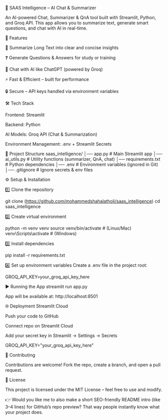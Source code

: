 🧠 SAAS Intelligence – AI Chat & Summarizer

An AI-powered Chat, Summarizer & QnA tool built with Streamlit, Python, and Groq API.
This app allows you to summarize text, generate smart questions, and chat with AI in real-time.

🚀 Features

📘 Summarize Long Text into clear and concise insights

❓ Generate Questions & Answers for study or training

💬 Chat with AI like ChatGPT (powered by Groq)

⚡ Fast & Efficient – built for performance

🔒 Secure – API keys handled via environment variables

🛠️ Tech Stack

Frontend: Streamlit

Backend: Python

AI Models: Groq API (Chat & Summarization)

Environment Management: .env + Streamlit Secrets

📂 Project Structure
saas_intelligence/
│── app.py               # Main Streamlit app
│── ai_utils.py          # Utility functions (summarizer, QnA, chat)
│── requirements.txt     # Python dependencies
│── .env                 # Environment variables (ignored in Git)
│── .gitignore           # Ignore secrets & env files

⚙️ Setup & Installation

1️⃣ Clone the repository

git clone (https://github.com/mohammedshahalatholi/saas_intelligence)
cd saas_intelligence


2️⃣ Create virtual environment

python -m venv venv
source venv/bin/activate   # (Linux/Mac)
venv\Scripts\activate      # (Windows)


3️⃣ Install dependencies

pip install -r requirements.txt


4️⃣ Set up environment variables
Create a .env file in the project root:

GROQ_API_KEY=your_groq_api_key_here

▶️ Running the App
streamlit run app.py


App will be available at: http://localhost:8501

🌐 Deployment
Streamlit Cloud

Push your code to GitHub

Connect repo on Streamlit Cloud

Add your secret key in Streamlit → Settings → Secrets

GROQ_API_KEY="your_groq_api_key_here"

🤝 Contributing

Contributions are welcome! Fork the repo, create a branch, and open a pull request.

📜 License

This project is licensed under the MIT License – feel free to use and modify.

👉 Would you like me to also make a short SEO-friendly README intro (like 3–4 lines) for GitHub’s repo preview? That way people instantly know what your project does.
